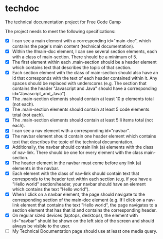 # techdoc
The technical documentation project for Free Code Camp

The project needs to meet the following specifications:

* [x] I can see a main element with a corresponding id="main-doc", which contains the page's main content (technical documentation).
* [x] Within the #main-doc element, I can see several section elements, each with a class of main-section. There should be a minimum of 5.
* [x] The first element within each .main-section should be a header element which contains text that describes the topic of that section.
* [x] Each section element with the class of main-section should also have an id that corresponds with the text of each header contained within it. Any spaces should be replaced with underscores (e.g. The section that contains the header "Javascript and Java" should have a corresponding id="Javascript_and_Java").
* [x] The .main-section elements should contain at least 10 p elements total (not each).
* [x] The .main-section elements should contain at least 5 code elements total (not each).
* [x] The .main-section elements should contain at least 5 li items total (not each).
* [x] I can see a nav element with a corresponding id="navbar".
* [x] The navbar element should contain one header element which contains text that describes the topic of the technical documentation.
* [x] Additionally, the navbar should contain link (a) elements with the class of nav-link. There should be one for every element with the class main-section.
* [x] The header element in the navbar must come before any link (a) elements in the navbar.
* [x] Each element with the class of nav-link should contain text that corresponds to the header text within each section (e.g. if you have a "Hello world" section/header, your navbar should have an element which contains the text "Hello world").
* [x] When I click on a navbar element, the page should navigate to the corresponding section of the main-doc element (e.g. If I click on a nav-link element that contains the text "Hello world", the page navigates to a section element that has that id and contains the corresponding header.
* [x] On regular sized devices (laptops, desktops), the element with id="navbar" should be shown on the left side of the screen and should always be visible to the user.
* [ ] My Technical Documentation page should use at least one media query.